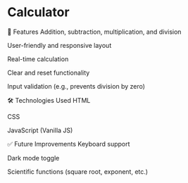 # Calculator
🚀 Features
Addition, subtraction, multiplication, and division

User-friendly and responsive layout

Real-time calculation

Clear and reset functionality

Input validation (e.g., prevents division by zero)

🛠️ Technologies Used
HTML

CSS

JavaScript (Vanilla JS)

✅ Future Improvements
Keyboard support

Dark mode toggle

Scientific functions (square root, exponent, etc.)
